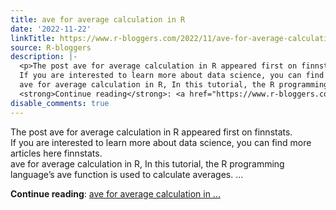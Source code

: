 ```yaml
---
title: ave for average calculation in R
date: '2022-11-22'
linkTitle: https://www.r-bloggers.com/2022/11/ave-for-average-calculation-in-r/
source: R-bloggers
description: |-
  <p>The post ave for average calculation in R appeared first on finnstats.<br />
  If you are interested to learn more about data science, you can find more articles here finnstats.<br />
  ave for average calculation in R, In this tutorial, the R programming language’s ave function is used to calculate averages. ...</p>
  <strong>Continue reading</strong>: <a href="https://www.r-bloggers.com/2022/11/ave-for-average-calculation-in-r/">ave for average calculation in ...
disable_comments: true
---
```

<p>The post ave for average calculation in R appeared first on finnstats.<br />
If you are interested to learn more about data science, you can find more articles here finnstats.<br />
ave for average calculation in R, In this tutorial, the R programming language’s ave function is used to calculate averages. ...</p>
<strong>Continue reading</strong>: <a href="https://www.r-bloggers.com/2022/11/ave-for-average-calculation-in-r/">ave for average calculation in ...